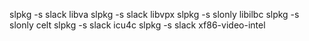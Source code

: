 slpkg -s slack libva
slpkg -s slack libvpx
slpkg -s slonly libilbc
slpkg -s slonly celt
slpkg -s slack icu4c
slpkg -s slack xf86-video-intel
